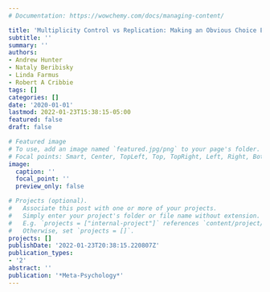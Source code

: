 ```yaml
---
# Documentation: https://wowchemy.com/docs/managing-content/

title: 'Multiplicity Control vs Replication: Making an Obvious Choice Even More Obvious'
subtitle: ''
summary: ''
authors:
- Andrew Hunter
- Nataly Beribisky
- Linda Farmus
- Robert A Cribbie
tags: []
categories: []
date: '2020-01-01'
lastmod: 2022-01-23T15:38:15-05:00
featured: false
draft: false

# Featured image
# To use, add an image named `featured.jpg/png` to your page's folder.
# Focal points: Smart, Center, TopLeft, Top, TopRight, Left, Right, BottomLeft, Bottom, BottomRight.
image:
  caption: ''
  focal_point: ''
  preview_only: false

# Projects (optional).
#   Associate this post with one or more of your projects.
#   Simply enter your project's folder or file name without extension.
#   E.g. `projects = ["internal-project"]` references `content/project/deep-learning/index.md`.
#   Otherwise, set `projects = []`.
projects: []
publishDate: '2022-01-23T20:38:15.220807Z'
publication_types:
- '2'
abstract: ''
publication: '*Meta-Psychology*'
---
```

